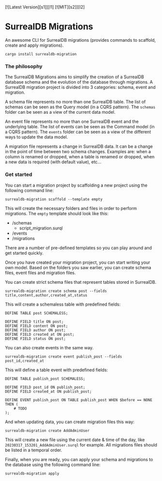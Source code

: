 [![Latest Version][s1]][l1] [![MIT][s2]][l2]

# SurrealDB Migrations

An awesome CLI for SurrealDB migrations (provides commands to scaffold, create and apply migrations).

```
cargo install surrealdb-migration
```

### The philosophy

The SurrealDB Migrations aims to simplify the creation of a SurrealDB database schema and the evolution of the database through migrations. A SurrealDB migration project is divided into 3 categories: schema, event and migration.

A schema file represents no more than one SurrealDB table. The list of schemas can be seen as the Query model (in a CQRS pattern). The `schemas` folder can be seen as a view of the current data model.

An event file represents no more than one SurrealDB event and the underlying table. The list of events can be seen as the Command model (in a CQRS pattern). The `events` folder can be seen as a view of the different ways to update the data model.

A migration file represents a change in SurrealDB data. It can be a change in the point of time between two schema changes. Examples are: when a column is renamed or dropped, when a table is renamed or dropped, when a new data is required (with default value), etc...

### Get started

You can start a migration project by scaffolding a new project using the following command line:

```
surrealdb-migration scaffold --template empty
```

This will create the necessary folders and files in order to perform migrations. The `empty` template should look like this:

- /schemas
  - script_migration.surql
- /events
- /migrations

There are a number of pre-defined templates so you can play around and get started quickly.

Once you have created your migration project, you can start writing your own model. Based on the folders you saw earlier, you can create schema files, event files and migration files.

You can create strict schema files that represent tables stored in SurrealDB.

```
surrealdb-migration create schema post --fields title,content,author,created_at,status
```

This will create a schemaless table with predefined fields:

```surql
DEFINE TABLE post SCHEMALESS;

DEFINE FIELD title ON post;
DEFINE FIELD content ON post;
DEFINE FIELD author ON post;
DEFINE FIELD created_at ON post;
DEFINE FIELD status ON post;
```

You can also create events in the same way.

```
surrealdb-migration create event publish_post --fields post_id,created_at
```

This will define a table event with predefined fields:

```surql
DEFINE TABLE publish_post SCHEMALESS;

DEFINE FIELD post_id ON publish_post;
DEFINE FIELD created_at ON publish_post;

DEFINE EVENT publish_post ON TABLE publish_post WHEN $before == NONE THEN (
    # TODO
);
```

And when updating data, you can create migration files this way:

```
surrealdb-migration create AddAdminUser
```

This will create a new file using the current date & time of the day, like `20230317_153201_AddAdminUser.surql` for example. All migrations files should be listed in a temporal order.

Finally, when you are ready, you can apply your schema and migrations to the database using the following command line:

```
surrealdb-migration apply
```

